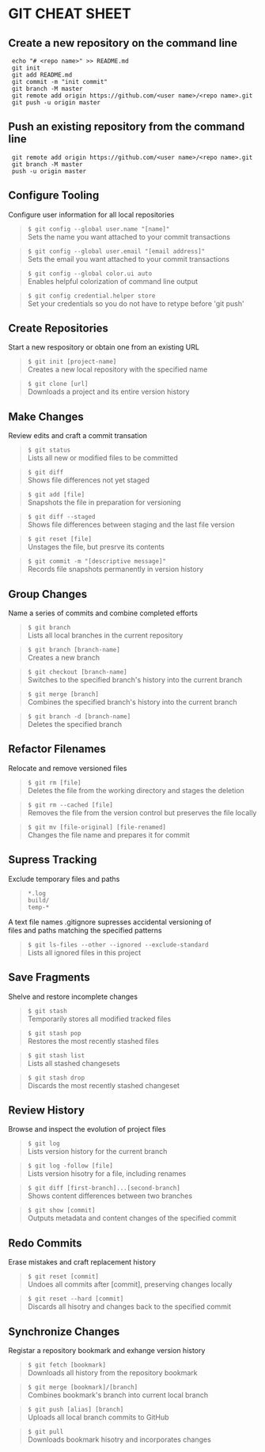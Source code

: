 # GIT CHEAT SHEET  

## Create a new repository on the command line  
` echo "# <repo name>" >> README.md`  
` git init`  
` git add README.md`  
` git commit -m "init commit"`  
` git branch -M master`  
` git remote add origin https://github.com/<user name>/<repo name>.git`  
` git push -u origin master`  

## Push an existing repository from the command line  
` git remote add origin https://github.com/<user name>/<repo name>.git`  
` git branch -M master`  
` push -u origin master`  

## Configure Tooling   
Configure user information for all local repositories  
> `$ git config --global user.name "[name]"`  
> Sets the name you want attached to your commit transactions  

> `$ git config --global user.email "[email address]"`  
> Sets the email you want attached to your commit transactions  

> `$ git config --global color.ui auto`  
> Enables helpful colorization of command line output  

> `$ git config credential.helper store`  
> Set your credentials so you do not have to retype before 'git push'  

## Create Repositories  
Start a new respository or obtain one from an existing URL  
> `$ git init [project-name]`  
> Creates a new local repository with the specified name  

> `$ git clone [url]`  
> Downloads a project and its entire version history  

## Make Changes  
Review edits and craft a commit transation  
> `$ git status`  
> Lists all new or modified files to be committed  

> `$ git diff`  
> Shows file differences not yet staged  

> `$ git add [file]`  
> Snapshots the file in preparation for versioning  

> `$ git diff --staged`  
> Shows file differences between staging and the last file version  

> `$ git reset [file]`  
> Unstages the file, but presrve its contents  

> `$ git commit -m "[descriptive message]"`  
> Records file snapshots permanently in version history  

## Group Changes  
Name a series of commits and combine completed efforts  
> `$ git branch`  
> Lists all local branches in the current repository  

> `$ git branch [branch-name]`  
> Creates a new branch  

> `$ git checkout [branch-name]`  
> Switches to the specified branch's history into the current branch  

> `$ git merge [branch]`  
> Combines the specified branch's history into the current branch  

> `$ git branch -d [branch-name]`  
> Deletes the specified branch  

## Refactor Filenames  
Relocate and remove versioned files  
> `$ git rm [file]`  
> Deletes the file from the working directory and stages the deletion  

> `$ git rm --cached [file]`  
> Removes the file from the version control but preserves the file locally  

> `$ git mv [file-original] [file-renamed]`  
> Changes the file name and prepares it for commit  

## Supress Tracking  
Exclude temporary files and paths  
> `*.log`  
> `build/`  
> `temp-*`  

A text file names .gitignore supresses accidental versioning of  
files and paths matching the specified patterns  

> `$ git ls-files --other --ignored --exclude-standard`  
Lists all ignored files in this project  

## Save Fragments  
Shelve and restore incomplete changes  
> `$ git stash`  
Temporarily stores all modified tracked files  

> `$ git stash pop`  
> Restores the most recently stashed files  

> `$ git stash list`  
> Lists all stashed changesets  

> `$ git stash drop`  
> Discards the most recently stashed changeset  

## Review History  
Browse and inspect the evolution of project files  
> `$ git log`  
> Lists version history for the current branch  

> `$ git log -follow [file]`  
> Lists version hisotry for a file, including renames  

> `$ git diff [first-branch]...[second-branch]`  
> Shows content differences between two branches  

> `$ git show [commit]`  
> Outputs metadata and content changes of the specified commit  

## Redo Commits  
Erase mistakes and craft replacement history  
> `$ git reset [commit]`  
> Undoes all commits after [commit], preserving changes locally

> `$ git reset --hard [commit]`  
> Discards all hisotry and changes back to the specified commit  

## Synchronize Changes  
Registar a repository bookmark and exhange version history  
> `$ git fetch [bookmark]`  
> Downloads all history from the repository bookmark  

> `$ git merge [bookmark]/[branch]`   
> Combines bookmark's branch into current local branch  

> `$ git push [alias] [branch]`  
> Uploads all local branch commits to GitHub  

> `$ git pull`  
> Downloads bookmark hisotry and incorporates changes  




